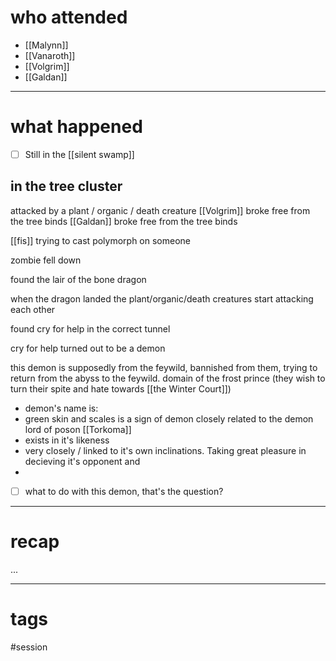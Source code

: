 # who attended

- [[Malynn]]
- [[Vanaroth]]
- [[Volgrim]]
- [[Galdan]]

---
# what happened

- [ ] Still in the [[silent swamp]]

## in the tree cluster
attacked by a plant / organic / death creature
[[Volgrim]] broke free from the tree binds
[[Galdan]] broke free from the tree binds

[[fis]] trying to cast polymorph on someone

zombie fell down

found the lair of the bone dragon

when the dragon landed the plant/organic/death creatures start attacking each other

found cry for help in the correct tunnel

cry for help turned out to be a demon

this demon is supposedly from the feywild, bannished from them, trying to return from the abyss to the feywild. domain of the frost prince (they wish to turn their spite and hate towards [[the Winter Court]])
- demon's name is: 
- green skin and scales is a sign of demon closely related to the demon lord of poson [[Torkoma]] 
- exists in it's likeness
- very closely / linked to it's own inclinations. Taking great pleasure in decieving it's opponent and 
- 

- [ ] what to do with this demon, that's the question?


---
# recap

...

---
# tags

#session